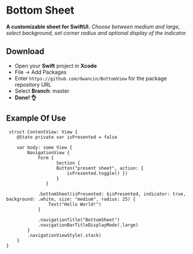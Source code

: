 # Bottom Sheet
**A customizable sheet for SwiftUI.** 
*Choose between medium and large, select background, set corner radius and optional display of the indicator.*

## Download
- Open your **Swift** project in **Xcode**
- File -> Add Packages
- Enter `https://github.com/dwancin/BottomView` for the package repository URL
- Select **Branch**: master
- **Done! 👌**




## Example Of Use
```` 
 struct ContentView: View {
    @State private var isPresented = false
    
    var body: some View {
        NavigationView {
            Form {
                   Section {
                   Button("present sheet", action: {
                       isPresented.toggle() })
                   }
               }
            
            .bottomSheet(isPresented: $isPresented, indicator: true, background: .white, size: "medium", radius: 25) {
                Text("Hello World!")
            }
        
            .navigationTitle("BottomSheet")
            .navigationBarTitleDisplayMode(.large)
        }
        .navigationViewStyle(.stack)
    }
}
```` 
